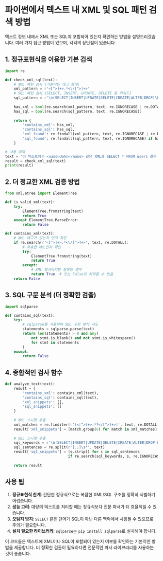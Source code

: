 # 파이썬에서 텍스트 내 XML 및 SQL 패턴 검색 방법

텍스트 정보 내에서 XML 또는 SQL이 포함되어 있는지 확인하는 방법을 설명드리겠습니다. 여러 가지 접근 방법이 있으며, 각각의 장단점이 있습니다.

## 1. 정규표현식을 이용한 기본 검색

```python
import re

def check_xml_sql(text):
    # XML 패턴 검사 (기본적인 태그 형태)
    xml_pattern = r'<[^>]+>.*<\/[^>]+>'
    # SQL 패턴 검사 (SELECT, INSERT, UPDATE, DELETE 등 키워드)
    sql_pattern = r'\b(SELECT|INSERT|UPDATE|DELETE|CREATE|ALTER|DROP)\b'
    
    has_xml = bool(re.search(xml_pattern, text, re.IGNORECASE | re.DOTALL))
    has_sql = bool(re.search(sql_pattern, text, re.IGNORECASE))
    
    return {
        'contains_xml': has_xml,
        'contains_sql': has_sql,
        'xml_found': re.findall(xml_pattern, text, re.IGNORECASE | re.DOTALL) if has_xml else [],
        'sql_found': re.findall(sql_pattern, text, re.IGNORECASE) if has_sql else []
    }

# 사용 예제
text = "이 텍스트에는 <name>John</name> 같은 XML과 SELECT * FROM users 같은 SQL이 포함되어 있습니다."
result = check_xml_sql(text)
print(result)
```

## 2. 더 정교한 XML 검증 방법

```python
from xml.etree import ElementTree

def is_valid_xml(text):
    try:
        ElementTree.fromstring(text)
        return True
    except ElementTree.ParseError:
        return False

def contains_xml(text):
    # XML 태그가 있는지 먼저 확인
    if re.search(r'<[^>]+>.*<\/[^>]+>', text, re.DOTALL):
        # 유효한 XML인지 확인
        try:
            ElementTree.fromstring(text)
            return True
        except:
            # XML 형식이지만 잘못된 경우
            return True  # 또는 False로 처리할 수 있음
    return False
```

## 3. SQL 구문 분석 (더 정확한 검출)

```python
import sqlparse

def contains_sql(text):
    try:
        # sqlparse를 사용하여 SQL 구문 분석 시도
        statements = sqlparse.parse(text)
        return len(statements) > 0 and any(
            not stmt.is_blank() and not stmt.is_whitespace() 
            for stmt in statements
        )
    except:
        return False
```

## 4. 종합적인 검사 함수

```python
def analyze_text(text):
    result = {
        'contains_xml': contains_xml(text),
        'contains_sql': contains_sql(text),
        'xml_snippets': [],
        'sql_snippets': []
    }
    
    # XML 스니펫 추출
    xml_matches = re.finditer(r'(<[^>]+>.*?</[^>]+>)', text, re.DOTALL)
    result['xml_snippets'] = [match.group(0) for match in xml_matches]
    
    # SQL 스니펫 추출
    sql_keywords = r'\b(SELECT|INSERT|UPDATE|DELETE|CREATE|ALTER|DROP|FROM|WHERE|JOIN|INTO|VALUES)\b'
    sql_sentences = re.split(r'[.;]\s*', text)
    result['sql_snippets'] = [s.strip() for s in sql_sentences 
                             if re.search(sql_keywords, s, re.IGNORECASE)]
    
    return result
```

## 사용 팁

1. **정규표현식 한계**: 간단한 정규식으로는 복잡한 XML/SQL 구조를 정확히 식별하기 어렵습니다.
2. **성능 고려**: 대량의 텍스트를 처리할 때는 정규식보다 전문 파서가 더 효율적일 수 있습니다.
3. **오탐지 방지**: `SELECT` 같은 단어가 SQL이 아닌 다른 맥락에서 사용될 수 있으므로 주의가 필요합니다.
4. **설치 필요한 라이브러리**: `sqlparse`는 `pip install sqlparse`로 설치해야 합니다.

이 코드들은 텍스트에 XML이나 SQL이 포함되어 있는지 여부를 확인하는 기본적인 방법을 제공합니다. 더 정확한 검출이 필요하다면 전문적인 파서 라이브러리를 사용하는 것이 좋습니다.